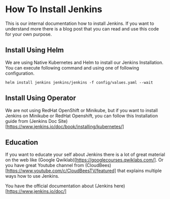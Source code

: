 # How To Install Jenkins
This is our internal documentation how to install Jenkins.
If you want to understand more there is a blog post that you can read and use this code for your own purpose.

## Install Using Helm
We are using Native Kubernetes and Helm to install our Jenkins Installation.
You can execute following command and using one of following configuration.

`helm install jenkins jenkins/jenkins -f config/values.yaml --wait`

## Install Using Operator
We are not using RedHat OpenShift or Minikube, but if you want to install Jenkins on Minikube or RedHat Openshift, you can follow this Installation guide from (Jenkins Doc Site)[https://www.jenkins.io/doc/book/installing/kubernetes/]

## Education
If you want to educate your self about Jenkins there is a lot of great material on the web like (Google Qwiklab)[https://googlecourses.qwiklabs.com/]. Or you have great Youtube channel from (CloudBees)[https://www.youtube.com/c/CloudBeesTV/featured] that explains multiple ways how to use Jenkins.

You have the official documentation about (Jenkins here)[https://www.jenkins.io/doc/]
